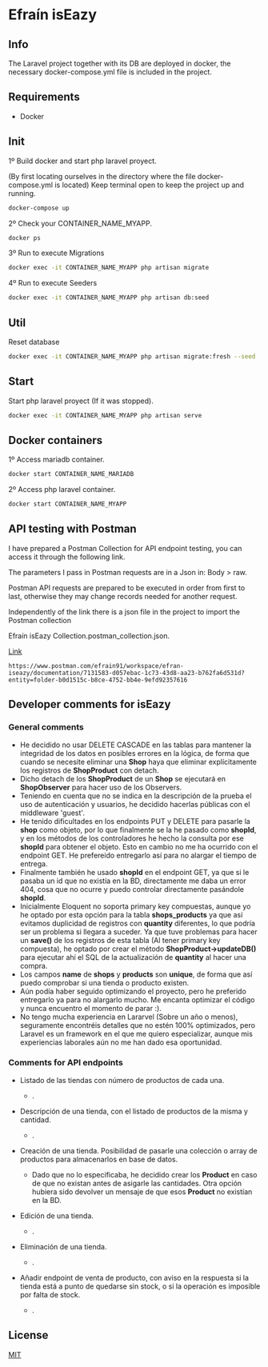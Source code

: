 # Efraín isEazy

## Info

The Laravel project together with its DB are deployed in docker, the necessary docker-compose.yml file is included in the project.

## Requirements

- Docker

## Init

1º Build docker and start php laravel proyect.

(By first locating ourselves in the directory where the file docker-compose.yml is located) Keep terminal open to keep the project up and running.
```bash
docker-compose up
```

2º Check your CONTAINER_NAME_MYAPP.
```bash
docker ps
```

3º Run to execute Migrations
```bash
docker exec -it CONTAINER_NAME_MYAPP php artisan migrate
```

4º Run to execute Seeders
```bash
docker exec -it CONTAINER_NAME_MYAPP php artisan db:seed
```

## Util

Reset database
```bash
docker exec -it CONTAINER_NAME_MYAPP php artisan migrate:fresh --seed
```

## Start

Start php laravel proyect (If it was stopped).
```bash
docker exec -it CONTAINER_NAME_MYAPP php artisan serve
```

## Docker containers

1º Access mariadb container.
```bash
docker start CONTAINER_NAME_MARIADB
```

2º Access php laravel container.
```bash
docker start CONTAINER_NAME_MYAPP
```

## API testing with Postman

I have prepared a Postman Collection for API endpoint testing, you can access it through the following link.

The parameters I pass in Postman requests are in a Json in: Body > raw.

Postman API requests are prepared to be executed in order from first to last, otherwise they may change records needed for another request.

Independently of the link there is a json file in the project to import the Postman collection 

Efraín isEazy Collection.postman_collection.json.

[Link](https://www.postman.com/efrain91/workspace/efran-iseazy/documentation/7131583-d057ebac-1c73-43d8-aa23-b762fa6d531d?entity=folder-b0d1515c-b8ce-4752-bb4e-9efd92357616)
```
https://www.postman.com/efrain91/workspace/efran-iseazy/documentation/7131583-d057ebac-1c73-43d8-aa23-b762fa6d531d?entity=folder-b0d1515c-b8ce-4752-bb4e-9efd92357616
```

## Developer comments for isEazy

### General comments

- He decidido no usar DELETE CASCADE en las tablas para mantener la integridad de los datos en posibles errores en la lógica, de forma que cuando se necesite eliminar una **Shop** haya que eliminar explícitamente los registros de **ShopProduct** con detach.
- Dicho detach de los **ShopProduct** de un **Shop** se ejecutará en **ShopObserver** para hacer uso de los Observers.
- Teniendo en cuenta que no se indica en la descripción de la prueba el uso de autenticación y usuarios, he decidido hacerlas públicas con el middleware 'guest'. 
- He tenido dificultades en los endpoints PUT y DELETE para pasarle la **shop** como objeto, por lo que finalmente se la he pasado como **shopId**, y en los métodos de los controladores he hecho la consulta por ese **shopId** para obtener el objeto. Esto en cambio no me ha ocurrido con el endpoint GET. He prefereido entregarlo así para no alargar el tiempo de entrega.
- Finalmente también he usado **shopId** en el endpoint GET, ya que si le pasaba un id que no existía en la BD, directamente me daba un error 404, cosa que no ocurre y puedo controlar directamente pasándole **shopId**. 
- Inicialmente Eloquent no soporta primary key compuestas, aunque yo he optado por esta opción para la tabla **shops_products** ya que así evitamos duplicidad de registros con **quantity** diferentes, lo que podría ser un problema si llegara a suceder. Ya que tuve problemas para hacer un **save()** de los registros de esta tabla (Al tener primary key compuesta), he optado por crear el método **ShopProduct->updateDB()** para ejecutar ahí el SQL de la actualización de **quantity** al hacer una compra.
- Los campos **name** de **shops** y **products** son **unique**, de forma que así puedo comprobar si una tienda o producto existen.
- Aún podía haber seguido optimizando el proyecto, pero he preferido entregarlo ya para no alargarlo mucho. Me encanta optimizar el código y nunca encuentro el momento de parar :).
- No tengo mucha experiencia en Lararvel (Sobre un año o menos), seguramente encontréis detalles que no estén 100% optimizados, pero Laravel es un framework en el que me quiero especializar, aunque mis experiencias laborales aún no me han dado esa oportunidad.

### Comments for API endpoints

- Listado de las tiendas con número de productos de cada una.
    - .

- Descripción de una tienda, con el listado de productos de la misma y
  cantidad.
    - .
    
- Creación de una tienda. Posibilidad de pasarle una colección o array de
  productos para almacenarlos en base de datos.
    - Dado que no lo especificaba, he decidido crear los **Product** en caso de que no existan antes de asigarle las cantidades. Otra opción hubiera sido devolver un mensaje de que esos **Product** no existían en la BD.
    
- Edición de una tienda.
    - .
    
- Eliminación de una tienda.
    - .
    
- Añadir endpoint de venta de producto, con aviso en la respuesta si la tienda está a
  punto de quedarse sin stock, o si la operación es imposible por falta de stock.
    - .

## License
[MIT](https://choosealicense.com/licenses/mit/)
